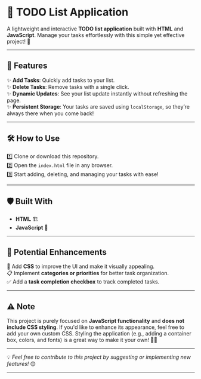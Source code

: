# 📝 TODO List Application  

A lightweight and interactive **TODO list application** built with **HTML** and **JavaScript**. Manage your tasks effortlessly with this simple yet effective project! 🚀  

---

## 🌟 Features  

✨ **Add Tasks**: Quickly add tasks to your list.  
✨ **Delete Tasks**: Remove tasks with a single click.  
✨ **Dynamic Updates**: See your list update instantly without refreshing the page.  
✨ **Persistent Storage**: Your tasks are saved using `localStorage`, so they’re always there when you come back!  

---

## 🛠️ How to Use  

1️⃣ Clone or download this repository.  
2️⃣ Open the `index.html` file in any browser.  
3️⃣ Start adding, deleting, and managing your tasks with ease!  

---

## 🛡️ Built With  

- **HTML** 🏗️  
- **JavaScript** 🧩  

---

## 🚀 Potential Enhancements  

🌈 Add **CSS** to improve the UI and make it visually appealing.  
📋 Implement **categories or priorities** for better task organization.  
✅ Add a **task completion checkbox** to track completed tasks.  

---

## ⚠️ Note  

This project is purely focused on **JavaScript functionality** and **does not include CSS styling**. If you'd like to enhance its appearance, feel free to add your own custom CSS. Styling the application (e.g., adding a container box, colors, and fonts) is a great way to make it your own! 🎨✨  

---

💡 *Feel free to contribute to this project by suggesting or implementing new features!* 😊  

--- 
